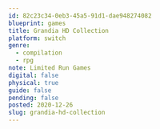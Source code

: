 ```yaml
---
id: 82c23c34-0eb3-45a5-91d1-dae948274082
blueprint: games
title: Grandia HD Collection
platform: switch
genre:
  - compilation
  - rpg
note: Limited Run Games
digital: false
physical: true
guide: false
pending: false
posted: 2020-12-26
slug: grandia-hd-collection
---
```

